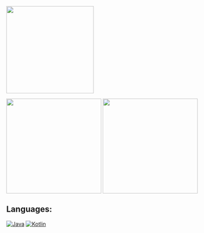 <p>
      <img
        src="https://github-readme-stats.vercel.app/api?username=ZhuRuoLing&show_icons=true&theme=buefy&include_all_commits=true&count_private=true&hide_rank=true"
        style="height: 230px"
        align="center"
      />
       <p/>
      <img
            src = "https://api.githubtrends.io/user/svg/ZhuRuoLing/langs?time_range=one_year&include_private=True&theme=bright_lights"
            height="250"
            align = "center"
            />
      <img
            src = "https://api.githubtrends.io/user/svg/ZhuRuoLing/repos?time_range=one_year&theme=bright_lights"
            height="250"
            align = "center"
            />
    </p>

## Languages:
[![Java](https://img.shields.io/badge/awesome-java-f89820)](https://www.java.com/)  [![Kotlin](https://img.shields.io/badge/awesome-kotlin-B125EA)](https://kotlinlang.org/)
